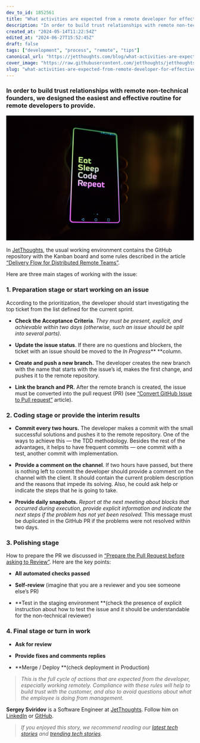 ```yaml
---
dev_to_id: 1852561
title: "What activities are expected from a remote developer for effective collaboration"
description: "In order to build trust relationships with remote non-technical founders, we designed the..."
created_at: "2024-05-14T11:22:54Z"
edited_at: "2024-06-27T15:52:45Z"
draft: false
tags: ["development", "process", "remote", "tips"]
canonical_url: "https://jetthoughts.com/blog/what-activities-are-expected-from-remote-developer-for-effective-collaboration-development-process/"
cover_image: "https://raw.githubusercontent.com/jetthoughts/jetthoughts.github.io/master/static/assets/img/blog/what-activities-are-expected-from-remote-developer-for-effective-collaboration-development-process/file_0.jpeg"
slug: "what-activities-are-expected-from-remote-developer-for-effective-collaboration-development-process"
---
```

### In order to build trust relationships with remote non-technical founders, we designed the easiest and effective routine for remote developers to provide.

![Photo by [Roman Synkevych](https://unsplash.com/@synkevych?utm_source=medium&utm_medium=referral) on [Unsplash](https://unsplash.com?utm_source=medium&utm_medium=referral)](https://raw.githubusercontent.com/jetthoughts/jetthoughts.github.io/master/static/assets/img/blog/what-activities-are-expected-from-remote-developer-for-effective-collaboration-development-process/file_0.jpeg)

In [JetThoughts](https://www.jetthoughts.com/), the usual working environment contains the GitHub repository with the Kanban board and some rules described in the article [“Delivery Flow for Distributed Remote Teams”](https://jtway.co/delivery-flow-for-distributed-remote-teams-5218828b0d1a).

Here are three main stages of working with the issue:

### 1. Preparation stage or start working on an issue

According to the prioritization, the developer should start investigating the top ticket from the list defined for the current sprint.

* **Check the Acceptance Criteria**. *They must be present, explicit, and achievable within two days (otherwise, such an issue should be split into several parts).*

* **Update the issue status**. If there are no questions and blockers, the ticket with an issue should be moved to the *In Progress*** **column.

* **Create and push a new branch.** The developer creates the new branch with the name that starts with the issue’s id, makes the first change, and pushes it to the remote repository.

* **Link the branch and PR.** After the remote branch is created, the issue must be converted into the pull request (PR) (see [“Convert GitHub Issue to Pull request”](https://jtway.co/convert-github-issue-to-pull-request-c624834835d8) article).

### 2. Coding stage or provide the interim results

* **Commit every two hours.** The developer makes a commit with the small successful solutions and pushes it to the remote repository. One of the ways to achieve this — the TDD methodology. Besides the rest of the advantages, it helps to have frequent commits — one commit with a test, another commit with implementation.

* **Provide a comment on the channel**. If two hours have passed, but there is nothing left to commit the developer should provide a comment on the channel with the client. It should contain the current problem description and the reasons that impede its solving. Also, he could ask help or indicate the steps that he is going to take.

* **Provide daily snapshots.** *Report at the next meeting about blocks that occurred during execution, provide explicit information and indicate the next steps if the problem has not yet been resolved.* This message must be duplicated in the GitHub PR if the problems were not resolved within two days.

### 3. Polishing stage

How to prepare the PR we discussed in [“Prepare the Pull Request before asking to Review”](https://jtway.co/prepare-the-pull-request-before-asking-to-review-bc95fc39eb11). Here are the key points:

* **All automated checks passed**

* **Self-review** (imagine that you are a reviewer and you see someone else’s PR)

* **Test in the staging environment **(check the presence of explicit instruction about how to test the issue and it should be understandable for the non-technical reviewer)

### 4. Final stage or turn in work

* **Ask for review**

* **Provide fixes and comments replies**

* **Merge / Deploy **(check deployment in Production)
>  *This is the full cycle of actions that are expected from the developer, especially working remotely. Compliance with these rules will help to build trust with the customer, and also to avoid questions about what the employee is doing from management.*

**Sergey Sviridov** is a Software Engineer at [JetThoughts](https://www.jetthoughts.com/). Follow him on [LinkedIn](https://www.linkedin.com/in/sergey-sviridov-83007199) or [GitHub](https://github.com/SviridovSV).
>  *If you enjoyed this story, we recommend reading our [latest tech stories](https://jtway.co/latest) and [trending tech stories](https://jtway.co/trending).*
